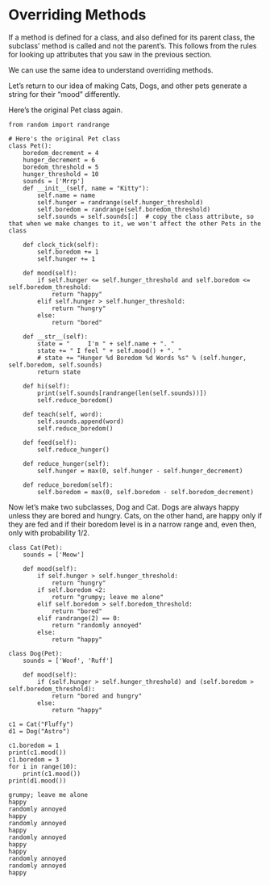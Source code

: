 # Overriding Methods

If a method is defined for a class, and also defined for its parent class, the subclass’ method is called and not the parent’s. This follows from the rules for looking up attributes that you saw in the previous section.

We can use the same idea to understand overriding methods.

Let’s return to our idea of making Cats, Dogs, and other pets generate a string for their “mood” differently.

Here’s the original Pet class again.
```
from random import randrange

# Here's the original Pet class
class Pet():
    boredom_decrement = 4
    hunger_decrement = 6
    boredom_threshold = 5
    hunger_threshold = 10
    sounds = ['Mrrp']
    def __init__(self, name = "Kitty"):
        self.name = name
        self.hunger = randrange(self.hunger_threshold)
        self.boredom = randrange(self.boredom_threshold)
        self.sounds = self.sounds[:]  # copy the class attribute, so that when we make changes to it, we won't affect the other Pets in the class

    def clock_tick(self):
        self.boredom += 1
        self.hunger += 1

    def mood(self):
        if self.hunger <= self.hunger_threshold and self.boredom <= self.boredom_threshold:
            return "happy"
        elif self.hunger > self.hunger_threshold:
            return "hungry"
        else:
            return "bored"

    def __str__(self):
        state = "     I'm " + self.name + ". "
        state += " I feel " + self.mood() + ". "
        # state += "Hunger %d Boredom %d Words %s" % (self.hunger, self.boredom, self.sounds)
        return state

    def hi(self):
        print(self.sounds[randrange(len(self.sounds))])
        self.reduce_boredom()

    def teach(self, word):
        self.sounds.append(word)
        self.reduce_boredom()

    def feed(self):
        self.reduce_hunger()

    def reduce_hunger(self):
        self.hunger = max(0, self.hunger - self.hunger_decrement)

    def reduce_boredom(self):
        self.boredom = max(0, self.boredom - self.boredom_decrement)
```

Now let’s make two subclasses, Dog and Cat. Dogs are always happy unless they are bored and hungry. Cats, on the other hand, are happy only if they are fed and if their boredom level is in a narrow range and, even then, only with probability 1/2.
```
class Cat(Pet):
    sounds = ['Meow']

    def mood(self):
        if self.hunger > self.hunger_threshold:
            return "hungry"
        if self.boredom <2:
            return "grumpy; leave me alone"
        elif self.boredom > self.boredom_threshold:
            return "bored"
        elif randrange(2) == 0:
            return "randomly annoyed"
        else:
            return "happy"

class Dog(Pet):
    sounds = ['Woof', 'Ruff']

    def mood(self):
        if (self.hunger > self.hunger_threshold) and (self.boredom > self.boredom_threshold):
            return "bored and hungry"
        else:
            return "happy"

c1 = Cat("Fluffy")
d1 = Dog("Astro")

c1.boredom = 1
print(c1.mood())
c1.boredom = 3
for i in range(10):
    print(c1.mood())
print(d1.mood())

grumpy; leave me alone
happy
randomly annoyed
happy
randomly annoyed
happy
randomly annoyed
happy
happy
randomly annoyed
randomly annoyed
happy
```
